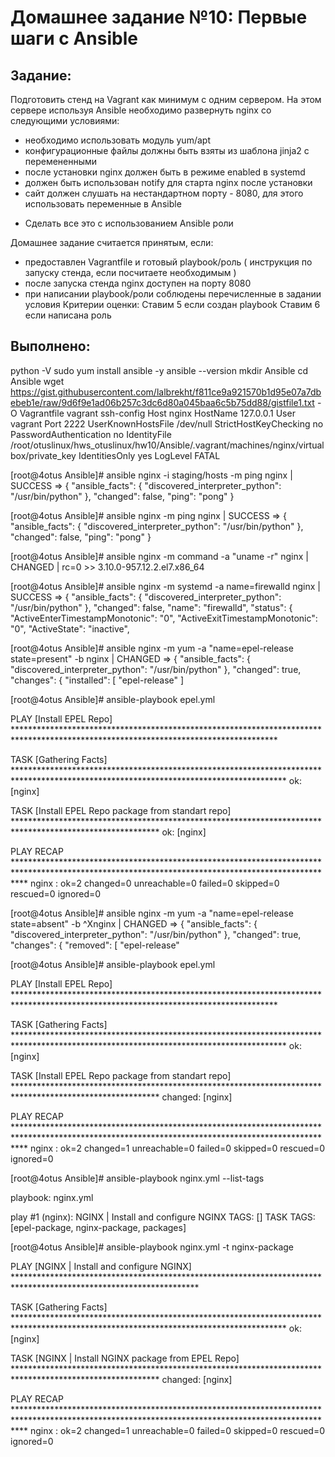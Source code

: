 # **Домашнее задание №10: Первые шаги с Ansible**

## **Задание:**

Подготовить стенд на Vagrant как минимум с одним сервером. На этом сервере используя Ansible необходимо развернуть nginx со следующими условиями:
- необходимо использовать модуль yum/apt
- конфигурационные файлы должны быть взяты из шаблона jinja2 с перемененными
- после установки nginx должен быть в режиме enabled в systemd
- должен быть использован notify для старта nginx после установки
- сайт должен слушать на нестандартном порту - 8080, для этого использовать переменные в Ansible
* Сделать все это с использованием Ansible роли

Домашнее задание считается принятым, если:
- предоставлен Vagrantfile и готовый playbook/роль ( инструкция по запуску стенда, если посчитаете необходимым )
- после запуска стенда nginx доступен на порту 8080
- при написании playbook/роли соблюдены перечисленные в задании условия
Критерии оценки: Ставим 5 если создан playbook
Ставим 6 если написана роль

## **Выполнено:**

python -V
sudo yum install ansible -y
ansible --version
mkdir Ansible
cd Ansible
wget https://gist.githubusercontent.com/lalbrekht/f811ce9a921570b1d95e07a7dbebeb1e/raw/9d6f9e1ad06b257c3dc6d80a045baa6c5b75dd88/gistfile1.txt -O Vagrantfile
vagrant ssh-config
Host nginx
HostName 127.0.0.1
User vagrant
Port 2222
UserKnownHostsFile /dev/null
StrictHostKeyChecking no
PasswordAuthentication no
IdentityFile /root/otuslinux/hws_otuslinux/hw10/Ansible/.vagrant/machines/nginx/virtualbox/private_key
IdentitiesOnly yes
LogLevel FATAL
                   
[root@4otus Ansible]# ansible nginx -i staging/hosts -m ping
nginx | SUCCESS => {
    "ansible_facts": {
        "discovered_interpreter_python": "/usr/bin/python"
    },
    "changed": false,
    "ping": "pong"
}
                   
[root@4otus Ansible]# ansible nginx -m ping
nginx | SUCCESS => {
    "ansible_facts": {
        "discovered_interpreter_python": "/usr/bin/python"
    },
    "changed": false,
    "ping": "pong"
}
 
[root@4otus Ansible]#  ansible nginx -m command -a "uname -r"
nginx | CHANGED | rc=0 >>
3.10.0-957.12.2.el7.x86_64

[root@4otus Ansible]# ansible nginx -m systemd -a name=firewalld
nginx | SUCCESS => {
    "ansible_facts": {
        "discovered_interpreter_python": "/usr/bin/python"
    },
    "changed": false,
    "name": "firewalld",
    "status": {
        "ActiveEnterTimestampMonotonic": "0",
        "ActiveExitTimestampMonotonic": "0",
        "ActiveState": "inactive",


[root@4otus Ansible]# ansible nginx -m yum -a "name=epel-release state=present" -b
nginx | CHANGED => {
    "ansible_facts": {
        "discovered_interpreter_python": "/usr/bin/python"
    },
    "changed": true,
    "changes": {
        "installed": [
            "epel-release"
        ]

[root@4otus Ansible]# ansible-playbook epel.yml

PLAY [Install EPEL Repo] ************************************************************************************************************************************

TASK [Gathering Facts] **************************************************************************************************************************************
ok: [nginx]

TASK [Install EPEL Repo package from standart repo] *********************************************************************************************************
ok: [nginx]

PLAY RECAP **************************************************************************************************************************************************
nginx                      : ok=2    changed=0    unreachable=0    failed=0    skipped=0    rescued=0    ignored=0


[root@4otus Ansible]#  ansible nginx -m yum -a "name=epel-release state=absent" -b
^Xnginx | CHANGED => {
    "ansible_facts": {
        "discovered_interpreter_python": "/usr/bin/python"
    },
    "changed": true,
    "changes": {
        "removed": [
            "epel-release"
 

[root@4otus Ansible]# ansible-playbook epel.yml

PLAY [Install EPEL Repo] ************************************************************************************************************************************

TASK [Gathering Facts] **************************************************************************************************************************************
ok: [nginx]

TASK [Install EPEL Repo package from standart repo] *********************************************************************************************************
changed: [nginx]

PLAY RECAP **************************************************************************************************************************************************
nginx                      : ok=2    changed=1    unreachable=0    failed=0    skipped=0    rescued=0    ignored=0


[root@4otus Ansible]# ansible-playbook nginx.yml --list-tags

playbook: nginx.yml

  play #1 (nginx): NGINX | Install and configure NGINX  TAGS: []
      TASK TAGS: [epel-package, nginx-package, packages]


[root@4otus Ansible]# ansible-playbook nginx.yml -t nginx-package

PLAY [NGINX | Install and configure NGINX] ******************************************************************************************************************

TASK [Gathering Facts] **************************************************************************************************************************************
ok: [nginx]

TASK [NGINX | Install NGINX package from EPEL Repo] *********************************************************************************************************
changed: [nginx]

PLAY RECAP **************************************************************************************************************************************************
nginx                      : ok=2    changed=1    unreachable=0    failed=0    skipped=0    rescued=0    ignored=0



